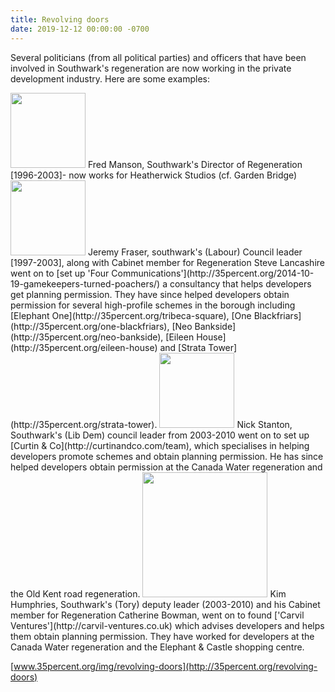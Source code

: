 ```yaml
---
title: Revolving doors
date: 2019-12-12 00:00:00 -0700
---
```


Several politicians (from all political parties) and officers that have been involved in Southwark's regeneration are now working in the private development industry. Here are some examples:

<img src="http://creativecities.org/wp-content/uploads/2012/03/fred_manson.jpg" width="120px">
Fred Manson, Southwark's Director of Regeneration [1996-2003]- now works for Heatherwick Studios (cf. Garden Bridge)

<img src="http://35percent.org/img/jeremyfraser.png" width="120px">
Jeremy Fraser, southwark's (Labour) Council leader [1997-2003], along with Cabinet member for Regeneration Steve Lancashire went on to [set up 'Four Communications'](http://35percent.org/2014-10-19-gamekeepers-turned-poachers/) a consultancy that helps developers get planning permission. They have since helped developers obtain permission for several high-profile schemes in the borough including [Elephant One](http://35percent.org/tribeca-square), [One Blackfriars](http://35percent.org/one-blackfriars), [Neo Bankside](http://35percent.org/neo-bankside), [Eileen House](http://35percent.org/eileen-house) and [Strata Tower](http://35percent.org/strata-tower).

<img src="https://www.london-se1.co.uk/community/images/nick-stanton.jpg" width="120px">
Nick Stanton, Southwark's (Lib Dem) council leader from 2003-2010 went on to set up [Curtin & Co](http://curtinandco.com/team), which specialises in helping developers promote schemes and obtain planning permission. He has since helped developers obtain permission at the Canada Water regeneration and the Old Kent road regeneration.

<img src="http://35percent.org/img/kimbowman.png" width="200px">
Kim Humphries, Southwark's (Tory) deputy leader (2003-2010) and his Cabinet member for Regeneration Catherine Bowman, went on to found ['Carvil Ventures'](http://carvil-ventures.co.uk) which advises developers and helps them obtain planning permission. They have worked for developers at the Canada Water regeneration and the Elephant & Castle shopping centre. 


[www.35percent.org/img/revolving-doors](http://35percent.org/revolving-doors)
